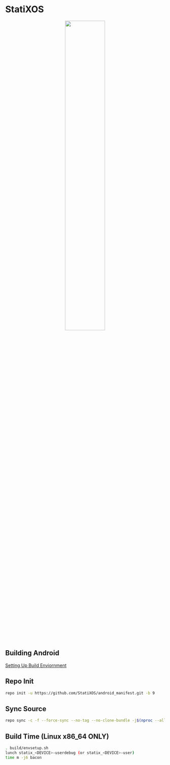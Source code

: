 # StatiXOS
[<center><img src="https://i.imgur.com/AAiKUl0.png" height="50%" width="50%;"/></center>](https://github.com/StatiXOS)

## Building Android ##
[Setting Up Build Enviornment](https://raw.githubusercontent.com/nathanchance/Android-Tools/master/Guides/Building_AOSP.txt)

## Repo Init ##
```bash
repo init -u https://github.com/StatiXOS/android_manifest.git -b 9
```
## Sync Source ##
```bash
repo sync -c -f --force-sync --no-tag --no-clone-bundle -j$(nproc --all) --optimized-fetch --prune
```
## Build Time (Linux x86_64 ONLY) ##
```bash
. build/envsetup.sh
lunch statix_<DEVICE>-userdebug (or statix_<DEVICE>-user)
time m -j6 bacon
```
